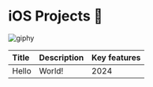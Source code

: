# iOS Projects 🍎
![giphy](https://github.com/maksim-mitrofanov/iOS-Projects/assets/87092187/0f61906f-ce71-4b1e-82c4-6c9a7f2b9e9c)

| Title | Description | Key features |
| :---  | :----       | :------ |
| Hello | World!      | 2024 |
